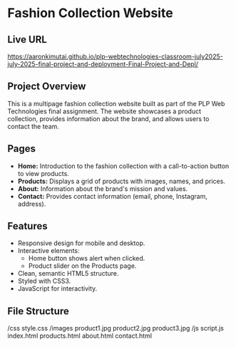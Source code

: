 # Fashion Collection Website

## Live URL
https://aaronkimutai.github.io/plp-webtechnologies-classroom-july2025-july-2025-final-project-and-deployment-Final-Project-and-Depl/

## Project Overview
This is a multipage fashion collection website built as part of the PLP Web Technologies final assignment. The website showcases a product collection, provides information about the brand, and allows users to contact the team.

## Pages
- **Home:** Introduction to the fashion collection with a call-to-action button to view products.
- **Products:** Displays a grid of products with images, names, and prices.
- **About:** Information about the brand's mission and values.
- **Contact:** Provides contact information (email, phone, Instagram, address).

## Features
- Responsive design for mobile and desktop.
- Interactive elements:
  - Home button shows alert when clicked.
  - Product slider on the Products page.
- Clean, semantic HTML5 structure.
- Styled with CSS3.
- JavaScript for interactivity.

## File Structure
/css
style.css
/images
product1.jpg
product2.jpg
product3.jpg
/js
script.js
index.html
products.html
about.html
contact.html